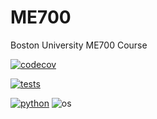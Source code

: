 # ME700
Boston University ME700 Course

[![codecov](https://codecov.io/gh/K-batonisashvili/Computational-Mechanics-Nonlinear-Systems/graph/badge.svg?token=1A0E104BIQ)](https://codecov.io/gh/K-batonisashvili/Computational-Mechanics-Nonlinear-Systems)

[![tests](https://github.com/K-batonisashvili/Computational-Mechanics-Nonlinear-Systems/badge.svg)](https://github.com/K-batonisashvili/Computational-Mechanics-Nonlinear-Systems/actions)

[![python](https://img.shields.io/badge/python-3.9-blue.svg)](https://www.python.org/)
![os](https://img.shields.io/badge/os-ubuntu%20|%20macos%20|%20windows-blue.svg)